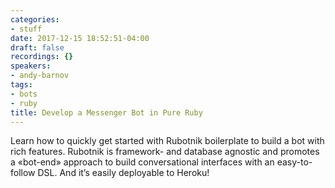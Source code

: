 ```yaml
---
categories:
- stuff
date: 2017-12-15 18:52:51-04:00
draft: false
recordings: {}
speakers:
- andy-barnov
tags:
- bots
- ruby
title: Develop a Messenger Bot in Pure Ruby
---
```



Learn how to quickly get started with Rubotnik boilerplate to build a bot with rich features. Rubotnik is framework- and database agnostic and promotes a «bot-end» approach to build conversational interfaces with an easy-to-follow DSL. And it’s easily deployable to Heroku!
